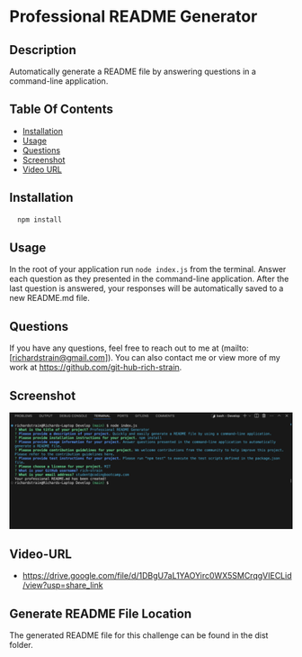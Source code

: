 # Professional README Generator

## Description

Automatically generate a README file by answering questions in a command-line application.

## Table Of Contents

- [Installation](#installation)
- [Usage](#usage)
- [Questions](#questions)
- [Screenshot](#screenshot)
- [Video URL](#video-url)

## Installation

```sh
  npm install
```

## Usage

In the root of your application run `node index.js` from the terminal. Answer each question as they presented in the command-line application. After the last question is answered, your responses will be automatically saved to a new README.md file.

## Questions

If you have any questions, feel free to reach out to me at (mailto:[richardstrain@gmail.com]). You can also contact me or view more of my work at https://github.com/git-hub-rich-strain.

## Screenshot

![Video](./includes/images/screenshot.png)

## Video-URL

- https://drive.google.com/file/d/1DBgU7aL1YAOYirc0WX5SMCrqgVIECLid/view?usp=share_link

## Generate README File Location

The generated README file for this challenge can be found in the dist folder.
